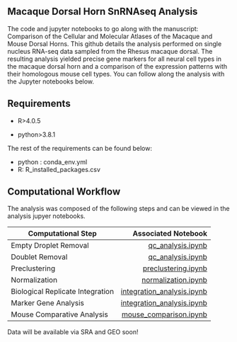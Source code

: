 
## Macaque Dorsal Horn SnRNAseq Analysis

The code and jupyter notebooks to go along with the manuscript: Comparison of the Cellular and Molecular Atlases of the Macaque and Mouse Dorsal Horns. This github details the analysis performed on single nucleus RNA-seq data sampled from the Rhesus macaque dorsal. The resulting analysis yielded precise gene markers for all neural cell types in the macaque dorsal horn and a comparison of the expression patterns with their homologous mouse cell types. You can follow along the analysis with the Jupyter notebooks below. 
## Requirements 

* R>4.0.5

* python>3.8.1


The rest of the requirements can be found below:

* python : conda_env.yml
* R: R_installed_packages.csv

## Computational Workflow

The analysis was composed of the following steps and can be viewed in the analysis jupyer notebooks.

| Computational Step   | Associated Notebook  |
| ------------- | -----:|
| Empty Droplet Removal    | [qc_analysis.ipynb](qc_analysis.ipynb) |
| Doublet Removal    | [qc_analysis.ipynb](qc_analysis.ipynb)   |   
| Preclustering  |   [preclustering.ipynb](preclustering.ipynb) |
| Normalization | [normalization.ipynb](normalization.ipynb) |
|Biological Replicate Integration | [integration_analysis.ipynb](integration_analysis.ipynb)   |
|Marker Gene Analysis | [integration_analysis.ipynb](integration_analysis.ipynb)   |
|Mouse Comparative Analysis | [mouse_comparison.ipynb](mouse_comparison.ipynb)   |


Data will be available via SRA and GEO soon!




